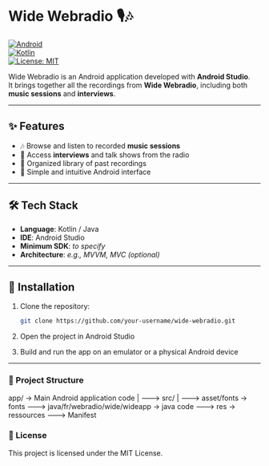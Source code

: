 # Wide Webradio 🎙️🎶  

[![Android](https://img.shields.io/badge/Android-Studio-green?logo=android)](https://developer.android.com/studio)  
[![Kotlin](https://img.shields.io/badge/Kotlin-1.9-blue?logo=kotlin)](https://kotlinlang.org/)  
[![License: MIT](https://img.shields.io/badge/License-MIT-yellow.svg)](LICENSE)  

Wide Webradio is an Android application developed with **Android Studio**.  
It brings together all the recordings from **Wide Webradio**, including both **music sessions** and **interviews**.  

---

## ✨ Features  

- 🎶 Browse and listen to recorded **music sessions**  
- 🎤 Access **interviews** and talk shows from the radio  
- 📂 Organized library of past recordings  
- 📱 Simple and intuitive Android interface  

---

## 🛠️ Tech Stack  

- **Language**: Kotlin / Java  
- **IDE**: Android Studio  
- **Minimum SDK**: *to specify*  
- **Architecture**: *e.g., MVVM, MVC (optional)*  

---

## 🚀 Installation  

1. Clone the repository:  
   ```bash
   git clone https://github.com/your-username/wide-webradio.git
    ```

2. Open the project in Android Studio

3. Build and run the app on an emulator or a physical Android device

---

### 📂 Project Structure
app/             -> Main Android application code
|
---> src/
    | 
    ---> asset/fonts                      -> fonts
    ---> java/fr/webradio/wide/wideapp    -> java code
    ---> res                              -> ressources
    ---> Manifest

### 📄 License

This project is licensed under the MIT License.

